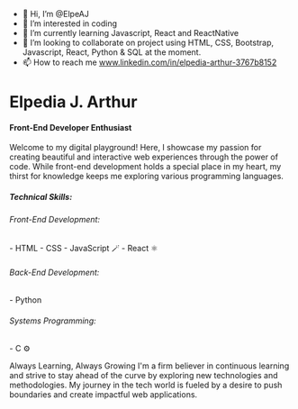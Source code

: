 - 👋 Hi, I’m @ElpeAJ
- 👀 I’m interested in coding
- 🌱 I’m currently learning Javascript, React and ReactNative
- 💞️ I’m looking to collaborate on project using HTML, CSS, Bootstrap, Javascript, React, Python & SQL at the moment.
- 📫 How to reach me www.linkedin.com/in/elpedia-arthur-3767b8152


<h1>Elpedia J. Arthur</h1>
<h4>Front-End Developer Enthusiast</h4>

<p>Welcome to my digital playground!  Here, I showcase my passion for creating beautiful and interactive web experiences through the power of code.  While front-end development holds a special place in my heart, my thirst for knowledge keeps me exploring various programming languages.</p>

<h5>Technical Skills:</h5>
             <h6> Front-End Development:</h6>
- HTML
- CSS
- JavaScript 🪄
- React ⚛️
              <h6>Back-End Development:</h6>
- Python
              <h6>Systems Programming:</h6>
- C ⚙️
  
Always Learning, Always Growing
I'm a firm believer in continuous learning and strive to stay ahead of the curve by exploring new technologies and methodologies.  My journey in the tech world is fueled by a desire to push boundaries and create impactful web applications.
<!---
Let's Connect!

LinkedIn: [LinkedIn URL elpedia ON linkedin.com] (coming soon!)
Website: [Website URL elpedia ON Coming Soon! [invalid URL removed]] (under construction)

pen_spark



tune

share


more_vert


--->
<!---
ElpeAJ/ElpeAJ is a ✨ special ✨ repository because its `README.md` (this file) appears on your GitHub profile.
You can click the Preview link to take a look at your changes.
--->
